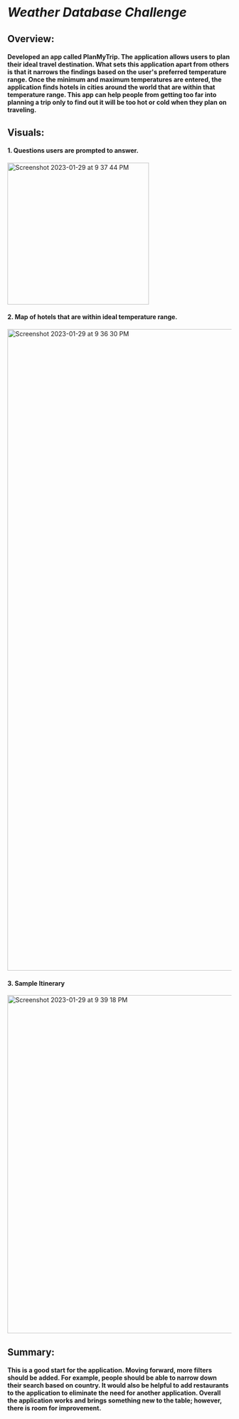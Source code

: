 # *Weather Database Challenge*


## Overview:

#### Developed an app called PlanMyTrip. The application allows users to plan their ideal travel destination. What sets this application apart from others is that it narrows the findings based on the user's preferred temperature range. Once the minimum and maximum temperatures are entered, the application finds hotels in cities around the world that are within that temperature range. This app can help people from getting too far into planning a trip only to find out it will be too hot or cold when they plan on traveling.

## Visuals:

#### 1. Questions users are prompted to answer.
<img width="318" alt="Screenshot 2023-01-29 at 9 37 44 PM" src="https://user-images.githubusercontent.com/108249510/215400312-5dfd6b8f-3a50-4791-8a00-d6f049b8603d.png">


#### 2. Map of hotels that are within ideal temperature range.
<img width="1438" alt="Screenshot 2023-01-29 at 9 36 30 PM" src="https://user-images.githubusercontent.com/108249510/215400262-840354d1-e7f3-4a3d-a85a-80f9822dc4bc.png">


#### 3. Sample Itinerary 
<img width="758" alt="Screenshot 2023-01-29 at 9 39 18 PM" src="https://user-images.githubusercontent.com/108249510/215400278-80d458d5-bbce-4f3d-b7f3-3fc9f71c43fe.png">


## Summary:

#### This is a good start for the application. Moving forward, more filters should be added. For example, people should be able to narrow down their search based on country. It would also be helpful to add restaurants to the application to eliminate the need for another application. Overall the application works and brings something new to the table; however, there is room for improvement.  

